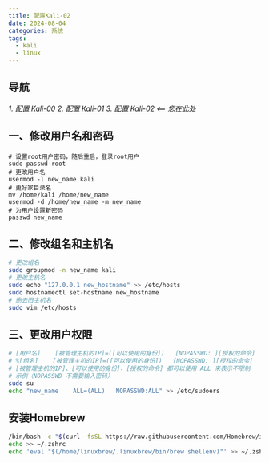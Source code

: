 ```yaml
---
title: 配置Kali-02
date: 2024-08-04
categories: 系统
tags:
  - kali
  - linux
---
```

## 导航
*1. [配置 Kali-00](https://tianze-ya.github.io/blog/system/linux/kali/kali-config-00/)*
*2. [配置 Kali-01](https://tianze-ya.github.io/blog/system/linux/kali/kali-config-01/)*
*3. [配置 Kali-02](https://tianze-ya.github.io/blog/system/linux/kali/kali-config-02/)                     <== 您在此处*

## 一、修改用户名和密码

```shell
# 设置root用户密码，随后重启，登录root用户
sudo passwd root
# 更改用户名
usermod -l new_name kali
# 更好家目录名
mv /home/kali /home/new_name
usermod -d /home/new_name -m new_name
# 为用户设置新密码
passwd new_name
```

## 二、修改组名和主机名
```bash
# 更改组名
sudo groupmod -n new_name kali
# 更改主机名
sudo echo "127.0.0.1 new_hostname" >> /etc/hosts
sudo hostnamectl set-hostname new_hostname
# 删去旧主机名
sudo vim /etc/hosts
```

## 三、更改用户权限
```bash
# [用户名]    [被管理主机的IP]=([可以使用的身份])   [NOPASSWD: ][授权的命令]
# %[组名]    [被管理主机的IP]=([可以使用的身份])   [NOPASSWD: ][授权的命令]
# [被管理主机的IP]、[可以使用的身份]、[授权的命令] 都可以使用 ALL 来表示不限制
# 示例（NOPASSWD 不需要输入密码）
sudo su
echo "new_name    ALL=(ALL)   NOPASSWD:ALL" >> /etc/sudoers
```

## 安装Homebrew
```zsh
/bin/bash -c "$(curl -fsSL https://raw.githubusercontent.com/Homebrew/install/HEAD/install.sh)"
echo >> ~/.zshrc
echo 'eval "$(/home/linuxbrew/.linuxbrew/bin/brew shellenv)"' >> ~/.zshrc
```